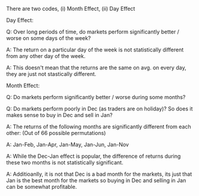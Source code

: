 There are two codes, (i) Month Effect, (ii) Day Effect

Day Effect:

Q: Over long periods of time, do markets perform significantly better / worse on some days of the week?

A: The return on a particular day of the week is not statistically different from any other day of the week.

A: This doesn't mean that the returns are the same on avg. on every day, they are just not stastically different.


Month Effect:

Q: Do markets perform significantly better / worse during some months?

Q: Do markets perform poorly in Dec (as traders are on holiday)? So does it makes sense to buy in Dec and sell in Jan?

A: The returns of the following months are significantly different from each other: (Out of 66 possible permutations)

A: Jan-Feb, Jan-Apr, Jan-May, Jan-Jun, Jan-Nov

A: While the Dec-Jan effect is popular, the difference of returns during these two months is not statistically significant.

A: Additioanlly, it is not that Dec is a bad month for the markets, its just that Jan is the best month for the markets so buying in Dec and selling in Jan can be somewhat profitable.

